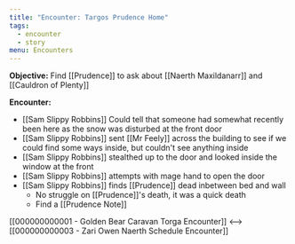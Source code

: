 ```yaml
---
title: "Encounter: Targos Prudence Home"
tags:
  - encounter
  - story
menu: Encounters
---
```

**Objective:** Find [[Prudence]] to ask about [[Naerth Maxildanarr]] and [[Cauldron of Plenty]]

**Encounter:**
* [[Sam Slippy Robbins]] Could tell that someone had somewhat recently been here as the snow was disturbed at the front door
* [[Sam Slippy Robbins]] sent [[Mr Feely]] across the building to see if we could find some ways inside, but couldn't see anything inside
* [[Sam Slippy Robbins]] stealthed up to the door and looked inside the window at the front
* [[Sam Slippy Robbins]] attempts with mage hand to open the door
* [[Sam Slippy Robbins]] finds [[Prudence]] dead inbetween bed and wall
    * No struggle on [[Prudence]]'s death, it was a quick death
    * Find a [[Prudence Note]]

[[000000000001 - Golden Bear Caravan Torga Encounter]] <--> [[000000000003 - Zari Owen Naerth Schedule Encounter]]